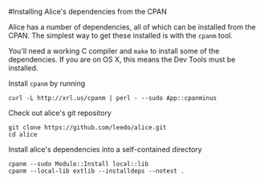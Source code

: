#Installing Alice's dependencies from the CPAN

Alice has a number of dependencies, all of which can be installed
from the CPAN. The simplest way to get these installed is with the
`cpanm` tool.

You'll need a working C compiler and `make` to install some of the
dependencies. If you are on OS X, this means the Dev Tools must be
installed.

Install `cpanm` by running

    curl -L http://xrl.us/cpanm | perl - --sudo App::cpanminus

Check out alice's git repository

    git clone https://github.com/leedo/alice.git
    cd alice

Install alice's dependencies into a self-contained directory

    cpanm --sudo Module::Install local::lib
    cpanm --local-lib extlib --installdeps --notest .
